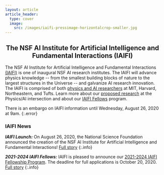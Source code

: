 ```yaml
---
layout: article
article_header:
  type: cover
  image:
    src: /images/iaifi-pressimage-horizontalcrop-smaller.jpg
---
```


<center>
<div style="max-width: 650px;">
<h2>The NSF AI Institute for Artificial Intelligence and Fundamental Interactions (IAIFI)</h2>
</div>
</center>

The NSF AI Institute for Artificial Intelligence and Fundamental Interactions [(IAIFI)](/about.html) is one of inaugural NSF AI research institutes. The IAIFI will advance physics knowledge -- from the smallest building blocks of nature to the largest structures in the Universe -- and galvanize AI research innovation. The IAIFI is comprised of both [physics and AI researchers](/people.html) at MIT, Harvard, Northeastern, and Tufts.  Learn more about our [proposed research](/research.html) at the Physics/AI intersection and about our [IAIFI Fellows](/fellows.html) program.

There is an embargo on IAIFI information until Wednesday, August 26, 2020 at 9am.
{:.error}

### IAIFI News

***IAIFI Launch:*** On August 26, 2020, the National Science Foundation announced the creation of the NSF AI Institute for Artificial Intelligence and Fundamental Interactions! [Full story](iaifi-news.html#iaifi-launch)
{:.info}


***2021-2024 IAIFI Fellows:*** IAIFI is pleased to announce our [2021-2024 IAIFI Fellowship Program](https://academicjobsonline.org/ajo/jobs/16695). The deadline for full applications is October 20, 2020. [Full story](iaifi-news.html#iaifi-fellows-2020-competition)
{:.info}

<!---
***More IAIFI News:*** For all IAIFI news, see our [news page](/iaifi-news.html).
--->
